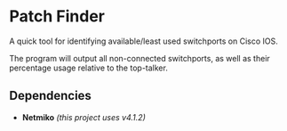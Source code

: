 # Patch Finder

A quick tool for identifying available/least used switchports on Cisco IOS.

The program will output all non-connected switchports, as well as their percentage usage relative to the top-talker.

## Dependencies

- **Netmiko** *(this project uses v4.1.2)*
